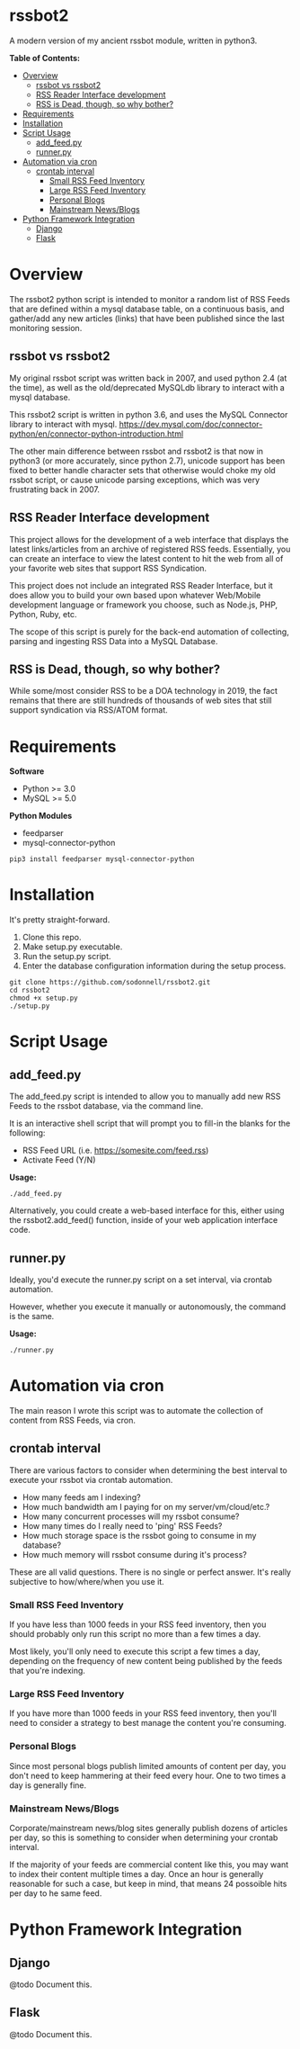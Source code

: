 # rssbot2 <!-- omit in toc -->

A modern version of my ancient rssbot module, written in python3.

**Table of Contents:**
- [Overview](#Overview)
  - [rssbot vs rssbot2](#rssbot-vs-rssbot2)
  - [RSS Reader Interface development](#RSS-Reader-Interface-development)
  - [RSS is Dead, though, so why bother?](#RSS-is-Dead-though-so-why-bother)
- [Requirements](#Requirements)
- [Installation](#Installation)
- [Script Usage](#Script-Usage)
  - [add_feed.py](#addfeedpy)
  - [runner.py](#runnerpy)
- [Automation via cron](#Automation-via-cron)
  - [crontab interval](#crontab-interval)
    - [Small RSS Feed Inventory](#Small-RSS-Feed-Inventory)
    - [Large RSS Feed Inventory](#Large-RSS-Feed-Inventory)
    - [Personal Blogs](#Personal-Blogs)
    - [Mainstream News/Blogs](#Mainstream-NewsBlogs)
- [Python Framework Integration](#Python-Framework-Integration)
  - [Django](#Django)
  - [Flask](#Flask)

# Overview

The rssbot2 python script is intended to monitor a random list of RSS Feeds that are defined within a mysql database table, on a continuous basis, and gather/add any new articles (links) that have been published since the last monitoring session.

## rssbot vs rssbot2

My original rssbot script was written back in 2007, and used python 2.4 (at the time), as well as the old/deprecated MySQLdb library to interact with a mysql database.

This rssbot2 script is written in python 3.6, and uses the MySQL Connector library to interact with mysql. 
https://dev.mysql.com/doc/connector-python/en/connector-python-introduction.html

The other main difference between rssbot and rssbot2 is that now in python3 (or more accurately, since python 2.7), unicode support has been fixed to better handle character sets that otherwise would choke my old rssbot script, or cause unicode parsing exceptions, which was very frustrating back in 2007.

## RSS Reader Interface development

This project allows for the development of a web interface that displays the latest links/articles from an archive of registered RSS feeds. Essentially, you can create an interface to view the latest content to hit the web from all of your favorite web sites that support RSS Syndication.

This project does not include an integrated RSS Reader Interface, but it does allow you to build your own based upon whatever Web/Mobile development language or framework you choose, such as Node.js, PHP, Python, Ruby, etc.

The scope of this script is purely for the back-end automation of collecting, parsing and ingesting RSS Data into a MySQL Database.

## RSS is Dead, though, so why bother?

While some/most consider RSS to be a DOA technology in 2019, the fact remains that there are still hundreds of thousands of web sites that still support syndication via RSS/ATOM format. 

# Requirements

**Software**

* Python >= 3.0
* MySQL >= 5.0

**Python Modules**

* feedparser
* mysql-connector-python

```
pip3 install feedparser mysql-connector-python
```

# Installation

It's pretty straight-forward.

1) Clone this repo.
2) Make setup.py executable.
3) Run the setup.py script.
4) Enter the database configuration information during the setup process.

```
git clone https://github.com/sodonnell/rssbot2.git
cd rssbot2
chmod +x setup.py
./setup.py
```

# Script Usage

## add_feed.py

The add_feed.py script is intended to allow you to manually add new RSS Feeds to the rssbot database, via the command line. 

It is an interactive shell script that will prompt you to fill-in the blanks for the following:

* RSS Feed URL (i.e. https://somesite.com/feed.rss)
* Activate Feed (Y/N)

**Usage:**

```
./add_feed.py
```

Alternatively, you could create a web-based interface for this, either using the rssbot2.add_feed() function, inside of your web application interface code.

## runner.py

Ideally, you'd execute the runner.py script on a set interval, via crontab automation.

However, whether you execute it manually or autonomously, the command is the same.

**Usage:**

```
./runner.py
```

# Automation via cron

The main reason I wrote this script was to automate the collection of content from RSS Feeds, via cron.

## crontab interval

There are various factors to consider when determining the best interval to execute your rssbot via crontab automation.

* How many feeds am I indexing?
* How much bandwidth am I paying for on my server/vm/cloud/etc.?
* How many concurrent processes will my rssbot consume?
* How many times do I really need to 'ping' RSS Feeds?
* How much storage space is the rssbot going to consume in my database?
* How much memory will rssbot consume during it's process?

These are all valid questions. There is no single or perfect answer. It's really subjective to how/where/when you use it.

### Small RSS Feed Inventory

If you have less than 1000 feeds in your RSS feed inventory, then you should probably only run this script no more than a few times a day. 

Most likely, you'll only need to execute this script a few times a day, depending on the frequency of new content being published by the feeds that you're indexing.

### Large RSS Feed Inventory

If you have more than 1000 feeds in your RSS feed inventory, then you'll need to consider a strategy to best manage the content you're consuming. 

### Personal Blogs

Since most personal blogs publish limited amounts of content per day, you don't need to keep hammering at their feed every hour. One to two times a day is generally fine.

### Mainstream News/Blogs

Corporate/mainstream news/blog sites generally publish dozens of articles per day, so this is something to consider when determining your crontab interval. 

If the majority of your feeds are commercial content like this, you may want to index their content multiple times a day. Once an hour is generally reasonable for such a case, but keep in mind, that means 24 possoible hits per day to he same feed.

# Python Framework Integration

## Django

@todo Document this.

## Flask

@todo Document this.
